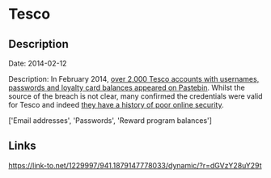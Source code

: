 # Tesco

## Description

Date: 2014-02-12

Description:
In February 2014, <a href="http://www.bbc.co.uk/news/technology-26171130" target="_blank" rel="noopener">over 2,000 Tesco accounts with usernames, passwords and loyalty card balances appeared on Pastebin</a>. Whilst the source of the breach is not clear, many confirmed the credentials were valid for Tesco and indeed <a href="http://www.troyhunt.com/2012/07/lessons-in-website-security-anti.html" target="_blank" rel="noopener"> they have a history of poor online security</a>.


['Email addresses', 'Passwords', 'Reward program balances']

## Links

https://link-to.net/1229997/941.1879147778033/dynamic/?r=dGVzY28uY29t